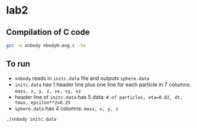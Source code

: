 # lab2

## Compilation of C code
```bash
gcc -o xnbody nbody0-ang.c -lm
```

## To run
- `xnbody` reads in `initc.data` file and outputs `sphere.data` 
- `initc.data`  has 1 header line plus one line for each particle in 7 columns: `mass, x, y, z, vx, vy, vz`
- header line of `initc.data` has 5 data: `# of particles, eta=0.02, dt, tmax, epsilon**2=0.25`
- `sphere.data` has 4 columns: `mass, x, y, z`

```bash
./xnbody initc.data
```
